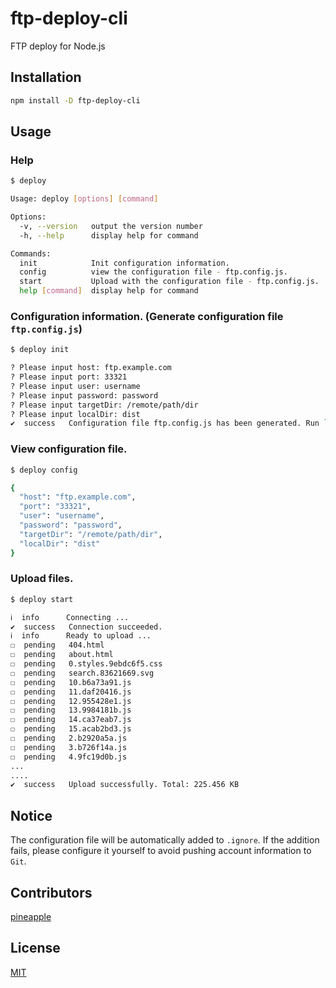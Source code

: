 # ftp-deploy-cli

FTP deploy for Node.js

## Installation

```bash
npm install -D ftp-deploy-cli
```

## Usage

### Help

```bash
$ deploy

Usage: deploy [options] [command]

Options:
  -v, --version   output the version number
  -h, --help      display help for command

Commands:
  init            Init configuration information.
  config          view the configuration file - ftp.config.js.
  start           Upload with the configuration file - ftp.config.js.
  help [command]  display help for command
```

### Configuration information. (Generate configuration file `ftp.config.js`)

```bash
$ deploy init

? Please input host: ftp.example.com
? Please input port: 33321
? Please input user: username
? Please input password: password
? Please input targetDir: /remote/path/dir
? Please input localDir: dist
✔  success   Configuration file ftp.config.js has been generated. Run `deploy start` to uploador `deploy config` to view configuration.
```

### View configuration file.

```bash
$ deploy config

{
  "host": "ftp.example.com",
  "port": "33321",
  "user": "username",
  "password": "password",
  "targetDir": "/remote/path/dir",
  "localDir": "dist"
}
```

### Upload files.

```bash
$ deploy start

ℹ  info      Connecting ...
✔  success   Connection succeeded.
ℹ  info      Ready to upload ...
☐  pending   404.html
☐  pending   about.html
☐  pending   0.styles.9ebdc6f5.css
☐  pending   search.83621669.svg
☐  pending   10.b6a73a91.js
☐  pending   11.daf20416.js
☐  pending   12.955428e1.js
☐  pending   13.9984181b.js
☐  pending   14.ca37eab7.js
☐  pending   15.acab2bd3.js
☐  pending   2.b2920a5a.js
☐  pending   3.b726f14a.js
☐  pending   4.9fc19d0b.js
...
....
✔  success   Upload successfully. Total: 225.456 KB
```

## Notice

The configuration file will be automatically added to `.ignore`. If the addition fails, please configure it yourself to avoid pushing account information to `Git`.

## Contributors

[pineapple](https://github.com/pineapplejs)

## License

[MIT](http://opensource.org/licenses/MIT)
